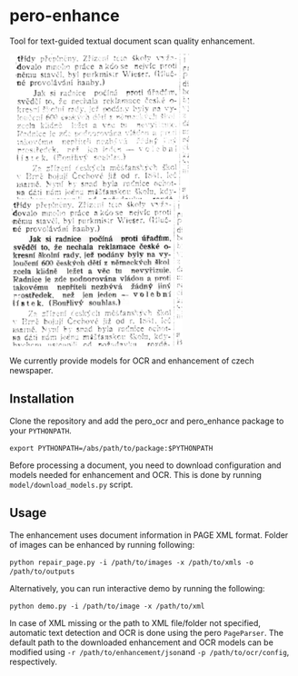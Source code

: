 # pero-enhance

Tool for text-guided textual document scan quality enhancement.

<img src="images/orig.png" height="256"> <img src="images/enhanced_correct.png" height="256">

We currently provide models for OCR and enhancement of czech newspaper.

## Installation
Clone the repository and add the pero_ocr and pero_enhance package to your `PYTHONPATH`.
```
export PYTHONPATH=/abs/path/to/package:$PYTHONPATH
```

Before processing a document, you need to download configuration and models needed for enhancement and OCR. This is done by running `model/download_models.py` script.

## Usage
The enhancement uses document information in PAGE XML format. Folder of images can be enhanced by running following:
```
python repair_page.py -i /path/to/images -x /path/to/xmls -o /path/to/outputs
```
Alternatively, you can run interactive demo by running the following:
```
python demo.py -i /path/to/image -x /path/to/xml
```
In case of XML missing or the path to XML file/folder not specified, automatic text detection and OCR is done using the pero `PageParser`. The default path to the downloaded enhancement and OCR models can be modified using `-r /path/to/enhancement/json`and `-p /path/to/ocr/config`, respectively. 
